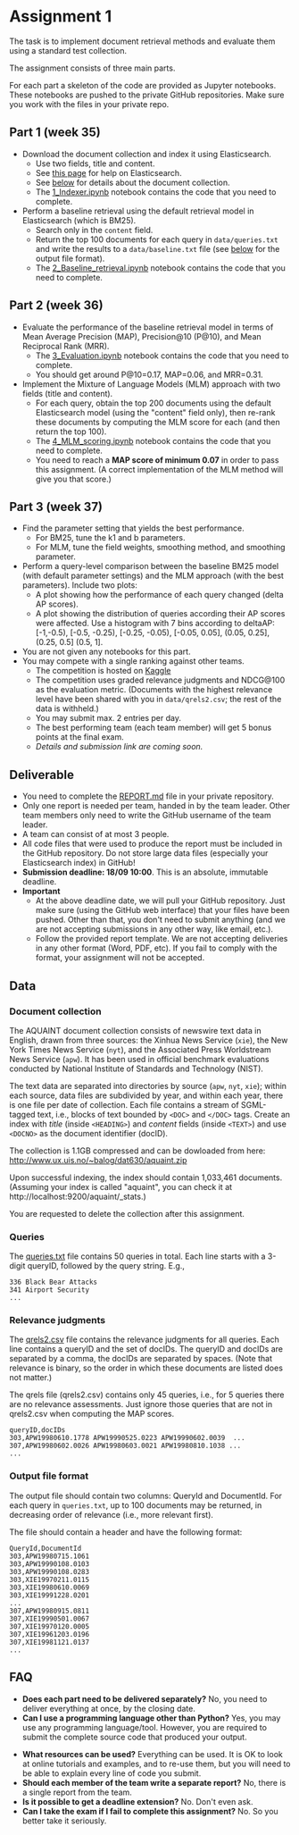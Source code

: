 # Assignment 1

The task is to implement document retrieval methods and evaluate them using a standard test collection.

The assignment consists of three main parts.

For each part a skeleton of the code are provided as Jupyter notebooks. These notebooks are pushed to the private GitHub repositories. Make sure you work with the files in your private repo.


## Part 1 (week 35)

  - Download the document collection and index it using Elasticsearch.
    * Use two fields, title and content.
    * See [this page](https://github.com/kbalog/uis-dat630-fall2017/tree/master/elasticsearch) for help on Elasticsearch.
    * See [below](#document-collection) for details about the document collection.
    * The [1_Indexer.ipynb](1_Indexer.ipynb) notebook contains the code that you need to complete.
  - Perform a baseline retrieval using the default retrieval model in Elasticsearch (which is BM25).
    * Search only in the `content` field.
    * Return the top 100 documents for each query in `data/queries.txt` and write the results to a `data/baseline.txt` file (see [below](#output-file-format) for the output file format).
    * The [2_Baseline_retrieval.ipynb](2_Baseline_retrieval.ipynb) notebook contains the code that you need to complete.


## Part 2 (week 36)

  - Evaluate the performance of the baseline retrieval model in terms of Mean Average Precision (MAP), Precision@10 (P@10), and Mean Reciprocal Rank (MRR).
    * The [3_Evaluation.ipynb](3_Evaluation.ipynb) notebook contains the code that you need to complete.
    * You should get around P@10=0.17, MAP=0.06, and MRR=0.31.
  - Implement the Mixture of Language Models (MLM) approach with two fields (title and content).
    * For each query, obtain the top 200 documents using the default Elasticsearch model (using the "content" field only), then re-rank these documents by computing the MLM score for each (and then return the top 100).
    * The [4_MLM_scoring.ipynb](4_MLM_scoring.ipynb) notebook contains the code that you need to complete.
    * You need to reach a **MAP score of minimum 0.07** in order to pass this assignment. (A correct implementation of the MLM method will give you that score.)


## Part 3 (week 37)

  - Find the parameter setting that yields the best performance.
    * For BM25, tune the k1 and b parameters.
    * For MLM, tune the field weights, smoothing method, and smoothing parameter.
  - Perform a query-level comparison between the baseline BM25 model (with default parameter settings) and the MLM approach (with the best parameters). Include two plots:
    * A plot showing how the performance of each query changed (delta AP scores).
    * A plot showing the distribution of queries according their AP scores were affected. Use a histogram with 7 bins according to deltaAP: [-1,-0.5), [-0.5, -0.25), [-0.25, -0.05), [-0.05, 0.05], (0.05, 0.25], (0.25, 0.5] (0.5, 1].
  - You are not given any notebooks for this part.
  - You may compete with a single ranking against other teams.
    * The competition is hosted on [Kaggle](https://inclass.kaggle.com/c/uis-dat630-2017-assignment-1)
    * The competition uses graded relevance judgments and NDCG@100 as the evaluation metric. (Documents with the highest relevance level have been shared with you in `data/qrels2.csv`; the rest of the data is withheld.)
    * You may submit max. 2 entries per day.  
    * The best performing team (each team member) will get 5 bonus points at the final exam.
    * *Details and submission link are coming soon.*


## Deliverable

  - You need to complete the [REPORT.md](REPORT.md) file in your private repository.
  - Only one report is needed per team, handed in by the team leader. Other team members only need to write the GitHub username of the team leader.
  - A team can consist of at most 3 people.
  - All code files that were used to produce the report must be included in the GitHub repository. Do not store large data files (especially your Elasticsearch index) in GitHub!
  - **Submission deadline: 18/09 10:00**. This is an absolute, immutable deadline.
  - **Important**
    * At the above deadline date, we will pull your GitHub repository. Just make sure (using the GitHub web interface) that your files have been pushed. Other than that, you don't need to submit anything (and we are not accepting submissions in any other way, like email, etc.).
    * Follow the provided report template. We are not accepting deliveries in any other format (Word, PDF, etc). If you fail to comply with the format, your assignment will not be accepted.


## Data

### Document collection

The AQUAINT document collection consists of newswire text data in English, drawn from three sources: the Xinhua News Service (`xie`), the New York Times News Service (`nyt`), and the Associated Press Worldstream News Service (`apw`). It has been used in official benchmark evaluations conducted by National Institute of Standards and Technology (NIST).

The text data are separated into directories by source (`apw`, `nyt`, `xie`); within each source, data files are subdivided by year, and within each year, there is one file per date of collection. Each file contains a stream of SGML-tagged text, i.e., blocks of text bounded by `<DOC>` and `</DOC>` tags.  Create an index with *title* (inside `<HEADING>`) and *content* fields (inside `<TEXT>`) and use `<DOCNO>` as the document identifier (docID).

The collection is 1.1GB compressed and can be dowloaded from here: http://www.ux.uis.no/~balog/dat630/aquaint.zip

Upon successful indexing, the index should contain 1,033,461 documents. (Assuming your index is called "aquaint", you can check it at http://localhost:9200/aquaint/_stats.)

You are requested to delete the collection after this assignment.


### Queries

The [queries.txt](data/queries.txt) file contains 50 queries in total.  Each line starts with a 3-digit queryID, followed by the query string.  E.g.,

```
336 Black Bear Attacks
341 Airport Security
...
```


### Relevance judgments

The [qrels2.csv](data/qrels2.csv) file contains the relevance judgments for all queries. Each line contains a queryID and the set of docIDs. The queryID and docIDs are separated by a comma, the docIDs are separated by spaces. (Note that relevance is binary, so the order in which these documents are listed does not matter.)

The qrels file (qrels2.csv) contains only 45 queries, i.e., for 5 queries there are no relevance assessments. Just ignore those queries that are not in qrels2.csv when computing the MAP scores.

```
queryID,docIDs
303,APW19980610.1778 APW19990525.0223 APW19990602.0039  ...
307,APW19980602.0026 APW19980603.0021 APW19980810.1038 ...
...
```


### Output file format

The output file should contain two columns: QueryId and DocumentId. For each query in `queries.txt`, up to 100 documents may be returned, in decreasing order of relevance (i.e., more relevant first).

The file should contain a header and have the following format:

```
QueryId,DocumentId
303,APW19980715.1061
303,APW19990108.0103
303,APW19990108.0283
303,XIE19970211.0115
303,XIE19980610.0069
303,XIE19991228.0201
...
307,APW19980915.0811
307,XIE19990501.0067
307,XIE19970120.0005
307,XIE19961203.0196
307,XIE19981121.0137
...
```


## FAQ

  * **Does each part need to be delivered separately?** No, you need to deliver everything at once, by the closing date.
  * **Can I use a programming language other than Python?** Yes, you may use any programming language/tool. However, you are required to submit the complete source code that produced your output.
  - **What resources can be used?**
  Everything can be used. It is OK to look at online tutorials and examples, and to re-use them, but you will need to be able to explain every line of code you submit.
  - **Should each member of the team write a separate report?** No, there is a single report from the team.
  - **Is it possible to get a deadline extension?**
  No. Don't even ask.
  - **Can I take the exam if I fail to complete this assignment?**
  No. So you better take it seriously.
